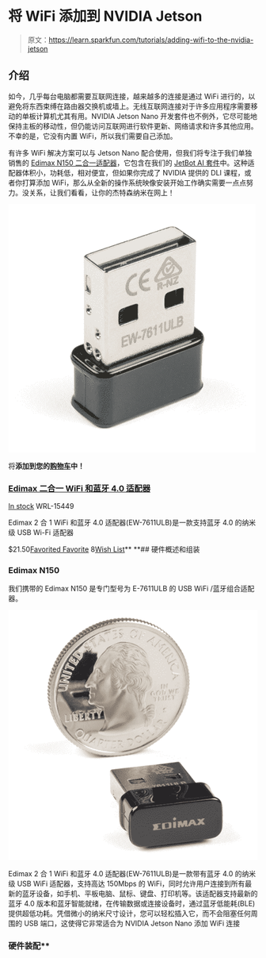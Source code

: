 # 将 WiFi 添加到 NVIDIA Jetson

> 原文：<https://learn.sparkfun.com/tutorials/adding-wifi-to-the-nvidia-jetson>

## 介绍

如今，几乎每台电脑都需要互联网连接，越来越多的连接是通过 WiFi 进行的，以避免将东西束缚在路由器交换机或墙上。无线互联网连接对于许多应用程序需要移动的单板计算机尤其有用。NVIDIA Jetson Nano 开发套件也不例外，它尽可能地保持主板的移动性，但仍能访问互联网进行软件更新、网络请求和许多其他应用。不幸的是，它没有内置 WiFi，所以我们需要自己添加。

有许多 WiFi 解决方案可以与 Jetson Nano 配合使用，但我们将专注于我们单独销售的 [Edimax N150 二合一适配器](https://www.sparkfun.com/products/15449)，它包含在我们的 [JetBot AI 套件](https://www.sparkfun.com/products/16390)中。这种适配器体积小，功耗低，相对便宜，但如果你完成了 NVIDIA 提供的 DLI 课程，或者你打算添加 WiFi，那么从全新的操作系统映像安装开始工作确实需要一点点努力。没关系，让我们看看，让你的杰特森纳米在网上！

[![Edimax 2-in-1 WiFi and Bluetooth 4.0 Adapter](img/5acdb88f6351046439af08ad27b8b39a.png)](https://www.sparkfun.com/products/15449) 

将**添加到您的[购物车](https://www.sparkfun.com/cart)中！**

### [Edimax 二合一 WiFi 和蓝牙 4.0 适配器](https://www.sparkfun.com/products/15449)

[In stock](https://learn.sparkfun.com/static/bubbles/ "in stock") WRL-15449

Edimax 2 合 1 WiFi 和蓝牙 4.0 适配器(EW-7611ULB)是一款支持蓝牙 4.0 的纳米级 USB Wi-Fi 适配器

$21.50[Favorited Favorite](# "Add to favorites") 8[Wish List](# "Add to wish list")** **## 硬件概述和组装

### Edimax N150

我们携带的 Edimax N150 是专门型号为 E-7611ULB 的 USB WiFi /蓝牙组合适配器。

![edimax](img/745ac4db0ab008800035e139d6c54bfc.png)

Edimax 2 合 1 WiFi 和蓝牙 4.0 适配器(EW-7611ULB)是一款带有蓝牙 4.0 的纳米级 USB WiFi 适配器，支持高达 150Mbps 的 WiFi，同时允许用户连接到所有最新的蓝牙设备，如手机、平板电脑、鼠标、键盘、打印机等。该适配器支持最新的蓝牙 4.0 版本和蓝牙智能就绪，在传输数据或连接设备时，通过蓝牙低能耗(BLE)提供超低功耗。凭借微小的纳米尺寸设计，您可以轻松插入它，而不会阻塞任何周围的 USB 端口，这使得它非常适合为 NVIDIA Jetson Nano 添加 WiFi 连接

### 硬件装配**